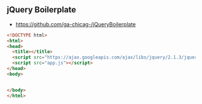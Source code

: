 ## jQuery Boilerplate

* https://github.com/ga-chicag-/jQueryBoilerplate

```html
<!DOCTYPE html>
<html>
<head>
  <title></title>
  <script src="https://ajax.googleapis.com/ajax/libs/jquery/2.1.3/jquery.min.js"></script>
  <script src="app.js"></script>
</head>
<body>


</body>
</html>
```
